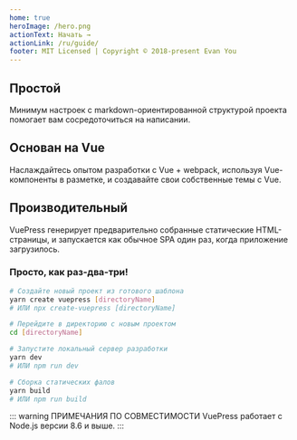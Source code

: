 ```yaml
---
home: true
heroImage: /hero.png
actionText: Начать →
actionLink: /ru/guide/
footer: MIT Licensed | Copyright © 2018-present Evan You
---
```


<div style="text-align: center">
  <Bit/>
</div>

<div class="features">
  <div class="feature">
    <h2>Простой</h2>
    <p>Минимум настроек с markdown-ориентированной структурой проекта помогает вам сосредоточиться на написании.</p>
  </div>
  <div class="feature">
    <h2>Основан на Vue</h2>
    <p>Наслаждайтесь опытом разработки с Vue + webpack, используя Vue-компоненты в разметке, и создавайте свои собственные темы с Vue.</p>
  </div>
  <div class="feature">
    <h2>Производительный</h2>
    <p>VuePress генерирует предварительно собранные статические HTML-страницы, и запускается как обычное SPA один раз, когда приложение загрузилось.</p>
  </div>
</div>

### Просто, как раз-два-три!

``` bash
# Создайте новый проект из готового шаблона
yarn create vuepress [directoryName]
# ИЛИ npx create-vuepress [directoryName]

# Перейдите в директорию с новым проектом
cd [directoryName]

# Запустите локальный сервер разработки
yarn dev
# ИЛИ npm run dev

# Сборка статических фалов
yarn build
# ИЛИ npm run build
```

::: warning ПРИМЕЧАНИЯ ПО СОВМЕСТИМОСТИ
VuePress работает с Node.js версии 8.6 и выше.
:::
